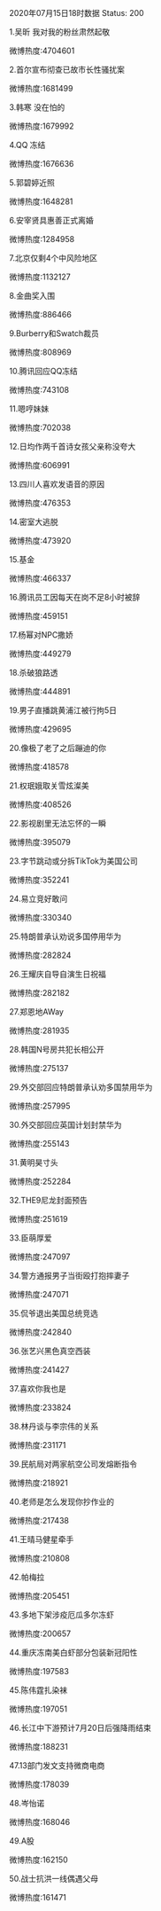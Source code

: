 2020年07月15日18时数据
Status: 200

1.吴昕 我对我的粉丝肃然起敬

微博热度:4704601

2.首尔宣布彻查已故市长性骚扰案

微博热度:1681499

3.韩寒 没在怕的

微博热度:1679992

4.QQ 冻结

微博热度:1676636

5.郭碧婷近照

微博热度:1648281

6.安宰贤具惠善正式离婚

微博热度:1284958

7.北京仅剩4个中风险地区

微博热度:1132127

8.金曲奖入围

微博热度:886466

9.Burberry和Swatch裁员

微博热度:808969

10.腾讯回应QQ冻结

微博热度:743108

11.嗯哼妹妹

微博热度:702038

12.日均作两千首诗女孩父亲称没夸大

微博热度:606991

13.四川人喜欢发语音的原因

微博热度:476353

14.密室大逃脱

微博热度:473920

15.基金

微博热度:466337

16.腾讯员工因每天在岗不足8小时被辞

微博热度:459151

17.杨幂对NPC撒娇

微博热度:449279

18.杀破狼路透

微博热度:444891

19.男子直播跳黄浦江被行拘5日

微博热度:429695

20.像极了老了之后蹦迪的你

微博热度:418578

21.权珉娥取关雪炫澯美

微博热度:408526

22.影视剧里无法忘怀的一瞬

微博热度:395079

23.字节跳动或分拆TikTok为美国公司

微博热度:352241

24.易立竞好敢问

微博热度:330340

25.特朗普承认劝说多国停用华为

微博热度:282824

26.王耀庆自导自演生日祝福

微博热度:282182

27.郑恩地AWay

微博热度:281935

28.韩国N号房共犯长相公开

微博热度:275137

29.外交部回应特朗普承认劝多国禁用华为

微博热度:257995

30.外交部回应英国计划封禁华为

微博热度:255143

31.黄明昊寸头

微博热度:252284

32.THE9尼龙封面预告

微博热度:251619

33.臣萌厚爱

微博热度:247097

34.警方通报男子当街殴打抱摔妻子

微博热度:247071

35.侃爷退出美国总统竞选

微博热度:242840

36.张艺兴黑色真空西装

微博热度:241427

37.喜欢你我也是

微博热度:233824

38.林丹谈与李宗伟的关系

微博热度:231171

39.民航局对两家航空公司发熔断指令

微博热度:218921

40.老师是怎么发现你抄作业的

微博热度:217438

41.王晴马健星牵手

微博热度:210808

42.帕梅拉

微博热度:205451

43.多地下架涉疫厄瓜多尔冻虾

微博热度:200657

44.重庆冻南美白虾部分包装新冠阳性

微博热度:197583

45.陈伟霆扎染袜

微博热度:197051

46.长江中下游预计7月20日后强降雨结束

微博热度:188231

47.13部门发文支持微商电商

微博热度:178039

48.岑怡诺

微博热度:168046

49.A股

微博热度:162150

50.战士抗洪一线偶遇父母

微博热度:161471

